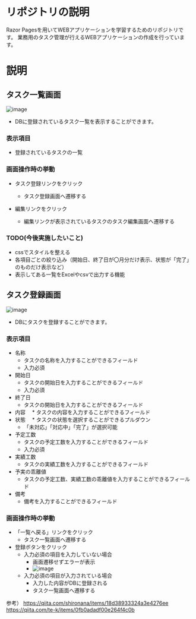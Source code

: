 # リポジトリの説明
Razor Pagesを用いてWEBアプリケーションを学習するためのリポジトリです。
業務用のタスク管理が行えるWEBアプリケーションの作成を行っています。

# 説明
## タスク一覧画面
![image](https://github.com/user-attachments/assets/c5ae5c38-fec5-450e-a00e-7ffe328135d6)

* DBに登録されているタスク一覧を表示することができます。
### 表示項目
* 登録されているタスクの一覧

### 画面操作時の挙動
* タスク登録リンクをクリック
   * タスク登録画面へ遷移する
 
* 編集リンクをクリック
   * 編集リンクが表示されているタスクのタスク編集画面へ遷移する
 
### TODO(今後実施したいこと)
* cssでスタイルを整える
* 各項目ごとの絞り込み（開始日、終了日が〇月分だけ表示、状態が「完了」のものだけ表示など）
* 表示してある一覧をExcelやcsvで出力する機能

## タスク登録画面
![image](https://github.com/user-attachments/assets/b7f6b507-1da9-4adf-bffa-4b378fd97ace)

* DBにタスクを登録することができます。
### 表示項目
* 名称
  * タスクの名称を入力することができるフィールド
  * 入力必須 
* 開始日
  * タスクの開始日を入力することができるフィールド
  * 入力必須
* 終了日
  * タスクの開始日を入力することができるフィールド
* 内容
　* タスクの内容を入力することができるフィールド
* 状態
　* タスクの状態を選択することができるプルダウン
  * 「未対応」「対応中」「完了」が選択可能
* 予定工数
  * タスクの予定工数を入力することができるフィールド
  * 入力必須
* 実績工数
  * タスクの実績工数を入力することができるフィールド
* 予実の乖離値
  * タスクの予定工数、実績工数の乖離値を入力することができるフィールド
* 備考
  * 備考を入力することができるフィールド 

### 画面操作時の挙動
* 「一覧へ戻る」リンクをクリック
  * タスク一覧画面へ遷移する
* 登録ボタンをクリック
  * 入力必須の項目を入力していない場合
    * 画面遷移せずエラーが表示
    * ![image](https://github.com/user-attachments/assets/5de44884-ae50-4bf3-b717-b9e0cfddf1bf)
  * 入力必須の項目が入力されている場合
    * 入力した内容がDBに登録される
    * タスク一覧画面へ遷移する


参考）
https://qiita.com/shironana/items/18d38933324a3e4276ee
https://qiita.com/te-k/items/0fb0adadf00e264f4c0b
